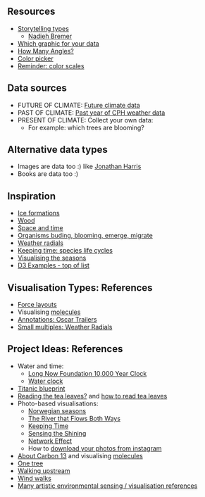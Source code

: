 ## Resources
* [Storytelling types](http://napa-cards.net/)
    - [Nadieh Bremer](https://www.visualcinnamon.com/2014/12/using-data-storytelling-with-chord.html)
* [Which graphic for your data](https://www.data-to-viz.com/)
* [How Many Angles?](https://accuratstudio.wordpress.com/workshop-presentation-2/)
* [Color picker](https://projects.susielu.com/viz-palette)
* [Reminder: color scales](https://github.com/d3/d3-scale-chromatic)

## Data sources
* FUTURE OF CLIMATE: [Future climate data](https://www.carbonbrief.org/explainer-how-shared-socioeconomic-pathways-explore-future-climate-change)
* PAST OF CLIMATE: [Past year of CPH weather data](https://github.com/aberner6/kadk-data-vis/blob/master/code/weather_data.json)
* PRESENT OF CLIMATE: Collect your own data:
    - For example: which trees are blooming?

## Alternative data types
* Images are data too :) like [Jonathan Harris](http://thewhalehunt.org/)
* Books are data too :)

## Inspiration
* [Ice formations](https://www.lensculture.com/articles/ryota-kajita-ice-formations#slideshow)
* [Wood](https://www.brainpickings.org/2018/10/11/archie-f-wilson-wood-specimens/)
* [Space and time](https://www.brainpickings.org/2014/10/31/cosmigraphics-michael-benson/)
* [Organisms buding, blooming, emerge, migrate](https://mapmaker-manifesto.tumblr.com/post/101321497879/12-phenology-clock-natalie-jeremijenko-the)
* [Weather radials](http://www.weather-radials.com/)
* [Keeping time: species life cycles](http://www.tegabrain.com/Keeping-Time)
* [Visualising the seasons](https://www.flickr.com/photos/stevefaeembra/5349017221/in/photostream/)
* [D3 Examples - top of list](https://github.com/aberner6/kadk-data-vis/blob/master/references.md#d3)

## Visualisation Types: References
* [Force layouts](https://www.d3indepth.com/force-layout/)
* Visualising [molecules](https://bl.ocks.org/mbostock/3037015)
* [Annotations: Oscar Trailers](http://www.nytimes.com/interactive/2013/02/19/movies/awardsseason/oscar-trailers.html)
* [Small multiples: Weather Radials](http://weather-radials.com/)

## Project Ideas: References
* Water and time: 
    * [Long Now Foundation 10,000 Year Clock](http://longnow.org/clock/prototype1/)
    * [Water clock](https://en.wikipedia.org/wiki/Water_clock#Clepsydra_springhouse_of_the_Athenian_acropolis)
* [Titanic blueprint](https://images.app.goo.gl/JYN8Z5gqY5vZuWRb6)
* [Reading the tea leaves?](http://theworldthatscoming.com/wordpress/wp-content/uploads/2012/07/teacups.jpg) and [how to read tea leaves](https://www.mentalfloss.com/article/57778/how-does-one-actually-read-tea-leaves)
* Photo-based visualisations:
    * [Norwegian seasons](https://www.flickr.com/photos/stevefaeembra/5349017221/in/photostream/) 
    * [The River that Flows Both Ways](https://www.thehighline.org/art/projects/spencerfinch/)
    * [Keeping Time](http://www.tegabrain.com/Keeping-Time)
    * [Sensing the Shining](http://danielgoddemeyer.com/sensingtheshining.html)
    * [Network Effect](http://number27.org/networkeffect)
    * How to [download your photos from instagram](https://www.thesun.co.uk/tech/6137451/how-to-download-instagram-photos-all/) 
* [About Carbon 13](https://www.esrl.noaa.gov/gmd/outreach/isotopes/c13tellsus.html) and visualising [molecules](https://bl.ocks.org/mbostock/3037015)
* [One tree](http://www.nyu.edu/projects/xdesign/onetrees/atrees/index.html)
* [Walking upstream](http://lucasihlein.net/Walking-Upstream-Waterways-of-the-Illawarra)
* [Wind walks](http://www.timknowles.co.uk/tabid/502/Default.aspx)
* [Many artistic environmental sensing / visualisation references](https://github.com/tegacodes/EccentricInterfaces/blob/master/practice.md)
